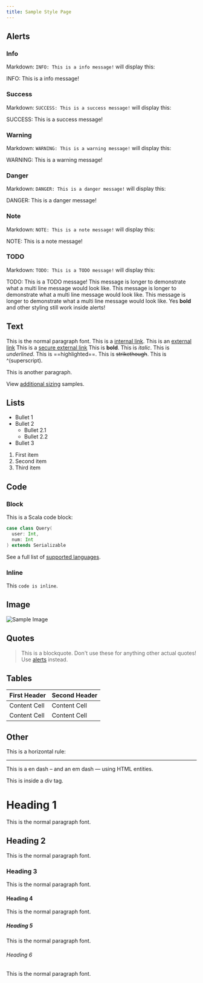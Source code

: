 ```yaml
---
title: Sample Style Page
---
```


<!--
Licensed to the Apache Software Foundation (ASF) under one or more
contributor license agreements.  See the NOTICE file distributed with
this work for additional information regarding copyright ownership.
The ASF licenses this file to You under the Apache License, Version 2.0
(the "License"); you may not use this file except in compliance with
the License.  You may obtain a copy of the License at

    http://www.apache.org/licenses/LICENSE-2.0

Unless required by applicable law or agreed to in writing, software
distributed under the License is distributed on an "AS IS" BASIS,
WITHOUT WARRANTIES OR CONDITIONS OF ANY KIND, either express or implied.
See the License for the specific language governing permissions and
limitations under the License.
-->

## Alerts

### Info

Markdown: `INFO: This is a info message!` will display this:

INFO: This is a info message!

### Success

Markdown: `SUCCESS: This is a success message!` will display this:

SUCCESS: This is a success message!

### Warning

Markdown: `WARNING: This is a warning message!` will display this:

WARNING: This is a warning message!

### Danger

Markdown: `DANGER: This is a danger message!` will display this:

DANGER: This is a danger message!

### Note

Markdown: `NOTE: This is a note message!` will display this:

NOTE: This is a note message!

### TODO

Markdown: `TODO: This is a TODO message!` will display this:

TODO: This is a TODO message!
This message is longer to demonstrate what a multi line message would look like.
This message is longer to demonstrate what a multi line message would look like.
This message is longer to demonstrate what a multi line message would look like.
Yes **bold** and other styling still work inside alerts!


## Text

This is the normal paragraph font.
This is a [internal link](/samples/tabs).
This is an [external link](http://google.com/)
This is a [secure external link](https://google.com/)
This is **bold**.
This is *italic*.
This is _underlined_.
This is ==highlighted==.
This is ~~strikethough~~.
This is ^(superscript).

This is another paragraph.

View [additional sizing](/samples/sizing) samples.

## Lists

* Bullet 1
* Bullet 2
  * Bullet 2.1
  * Bullet 2.2
* Bullet 3

1. First item
2. Second item
3. Third item

## Code

### Block

This is a Scala code block:

```scala
case class Query(
  user: Int,
  num: Int
) extends Serializable

```

See a full list of [supported languages](/samples/languages).


### Inline

This `code is inline`.

## Image

![Sample Image](/images/tutorials/rails/localhost-8000.png)


## Quotes

> This is a blockquote. Don't use these for anything other actual quotes! Use [alerts](#alerts) instead.

## Tables

| First Header  | Second Header |
| ------------- | ------------- |
| Content Cell  | Content Cell  |
| Content Cell  | Content Cell  |

## Other

This is a horizontal rule:

---

This is a en dash &ndash; and an em dash &mdash; using HTML entities.

<div>This is inside a div tag.</div>

# Heading 1

This is the normal paragraph font.

## Heading 2

This is the normal paragraph font.

### Heading 3

This is the normal paragraph font.

#### Heading 4

This is the normal paragraph font.

##### Heading 5

This is the normal paragraph font.

###### Heading 6

This is the normal paragraph font.
